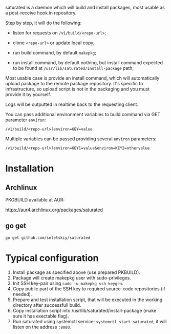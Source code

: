 saturated is a daemon which will build and install packages, most usable as a
post-receive hook in repository.

Step by step, it will do the following:

* listen for requests on `/v1/build/<repo-url>`;

* clone `<repo-url>` or update local copy;

* run build command, by default `makepkg`;

* run install command, by default nothing, but install command expected
  to be found at `/usr/lib/saturated/install-package` path;

Most usable case is provide an install command, which will automatically upload
package to the remote package repository. It's specific to infrastructure, so
upload script is not in the packaging and you must provide it by yourself.

Logs will be outputted in realtime back to the requesting client.

You can pass additional environment variables to build command via GET parameter
`environ`: 
```
/v1/build/<repo-url>?environ=KEY=value
```

Multiple variables can be passed providing several `environ` parameters:
```
/v1/build/<repo-url>?environ=KEY1=value&environ=KEY2=othervalue
```

# Installation

## Archlinux

PKGBUILD available at AUR:

https://aur4.archlinux.org/packages/saturated

## go get

```
go get github.com/seletskiy/saturated
```

# Typical configuration

1. Install package as specified above (use prepared PKBUILD).
2. Package will create makepkg user with sudo-privileges.
3. Init SSH key-pair using `sudo -u makepkg ssh-keygen`.
4. Copy public part of the SSH key to required source-code repositories (if
   needed).
5. Prepare and test installation script, that will be executed in the working
   directory after successfull build.
6. Copy installation script into /usr/lib/saturated/install-package (make sure
   it has exectable flag).
7. Run saturated using systemctl service: `systemctl start saturated`, it will
   listen on the address `:8080`.
